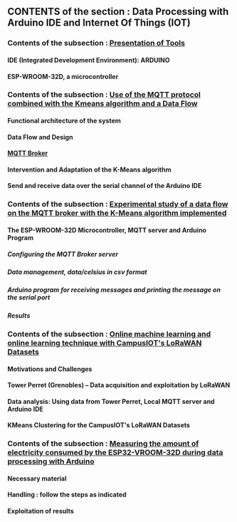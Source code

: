 ## CONTENTS of the section : Data Processing with Arduino IDE and Internet Of Things (IOT)

### Contents of the subsection : [Presentation of Tools](https://github.com/madou-sow/OnlineML_ESP32/blob/main/ARDUINO/Data-processing-with-Arduino-IDE-and-IOT/ARDUINO-ESP32WROOM32D/README.md)
#### IDE (Integrated Development Environment): ARDUINO
#### ESP-WROOM-32D, a microcontroller

### Contents of the subsection : [Use of the MQTT protocol combined with the Kmeans algorithm and a Data Flow](https://github.com/madou-sow/OnlineML_ESP32/blob/main/ARDUINO/Data-processing-with-Arduino-IDE-and-IOT/MQTT-KMEANS-DATAFLOW/README.md)
#### Functional architecture of the system
#### Data Flow and Design
#### [MQTT Broker](https://github.com/madou-sow/OnlineML_ESP32/blob/main/ARDUINO/Data-processing-with-Arduino-IDE-and-IOT/MQTT-PRINCIPLE/README.md)
#### Intervention and Adaptation of the K-Means algorithm
#### Send and receive data over the serial channel of the Arduino IDE

### Contents of the subsection : [Experimental study of a data flow on the MQTT broker with the K-Means algorithm implemented](https://github.com/madou-sow/OnlineML_ESP32/blob/main/ARDUINO/Data-processing-with-Arduino-IDE-and-IOT/EXPERIMENTATION/README.md)
#### The ESP-WROOM-32D Microcontroller, MQTT server and Arduino Program
##### Configuring the MQTT Broker server
##### Data management, data/celsius in csv format
##### Arduino program for receiving messages and printing the message on the serial port
##### Results

### Contents of the subsection : [Online machine learning and online learning technique with CampusIOT's LoRaWAN Datasets](https://github.com/madou-sow/OnlineML_ESP32/blob/main/ARDUINO/Data-processing-with-Arduino-IDE-and-IOT/ONLINE-MACHINE-LEARNING-AND-ONLINE-TECHNIQUE-WITH-REAL-DATA/README.md)
#### Motivations and Challenges
#### Tower Perret (Grenobles) – Data acquisition and exploitation by LoRaWAN
#### Data analysis: Using data from Tower Perret, Local MQTT server and Arduino IDE
#### KMeans Clustering for the CampusIOT's LoRaWAN Datasets

### Contents of the subsection : [Measuring the amount of electricity consumed by the ESP32-VROOM-32D during data processing with Arduino](https://github.com/madou-sow/OnlineML_ESP32/blob/main/ARDUINO/Data-processing-with-Arduino-IDE-and-IOT/MEASURE-THE-AMOUNT-OF-ELECTRICITY-CONSUMED/README.md)
#### Necessary material
#### Handling : follow the steps as indicated
#### Exploitation of results

